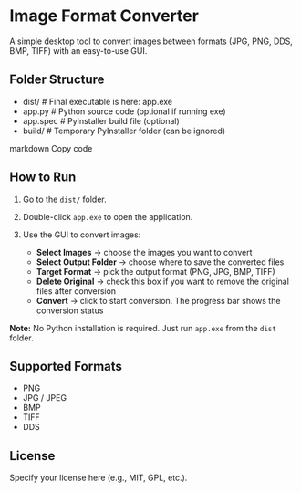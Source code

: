 # Image Format Converter

A simple desktop tool to convert images between formats (JPG, PNG, DDS, BMP, TIFF) with an easy-to-use GUI.

## Folder Structure

- dist/ # Final executable is here: app.exe
- app.py # Python source code (optional if running exe)
- app.spec # PyInstaller build file (optional)
- build/ # Temporary PyInstaller folder (can be ignored)

markdown
Copy code

## How to Run

1. Go to the `dist/` folder.
2. Double-click `app.exe` to open the application.
3. Use the GUI to convert images:

   - **Select Images** → choose the images you want to convert  
   - **Select Output Folder** → choose where to save the converted files  
   - **Target Format** → pick the output format (PNG, JPG, BMP, TIFF)  
   - **Delete Original** → check this box if you want to remove the original files after conversion  
   - **Convert** → click to start conversion. The progress bar shows the conversion status

**Note:** No Python installation is required. Just run `app.exe` from the `dist` folder.

## Supported Formats

- PNG
- JPG / JPEG
- BMP
- TIFF
- DDS

## License

Specify your license here (e.g., MIT, GPL, etc.).
